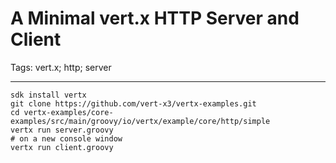 # A Minimal vert.x HTTP Server and Client
Tags: vert.x; http; server

------

```
sdk install vertx
git clone https://github.com/vert-x3/vertx-examples.git
cd vertx-examples/core-examples/src/main/groovy/io/vertx/example/core/http/simple
vertx run server.groovy
# on a new console window
vertx run client.groovy
```

